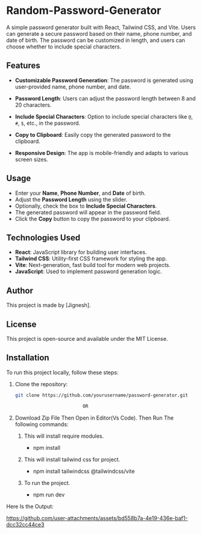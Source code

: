 # Random-Password-Generator


A simple password generator built with React, Tailwind CSS, and Vite. Users can generate a secure password based on their name, phone number, and date of birth. The password can be customized in length, and users can choose whether to include special characters.

## Features

- **Customizable Password Generation**: The password is generated using user-provided name, phone number, and date.

- **Password Length**: Users can adjust the password length between 8 and 20 characters.

- **Include Special Characters**: Option to include special characters like `@`, `#`, `$`, etc., in the password.

- **Copy to Clipboard**: Easily copy the generated password to the clipboard.

- **Responsive Design**: The app is mobile-friendly and adapts to various screen sizes.


## Usage

- Enter your **Name**, **Phone Number**, and **Date** of birth.
- Adjust the **Password Length** using the slider.
- Optionally, check the box to **Include Special Characters**.
- The generated password will appear in the password field.
- Click the **Copy** button to copy the password to your clipboard.

## Technologies Used

- **React**: JavaScript library for building user interfaces.
- **Tailwind CSS**: Utility-first CSS framework for styling the app.
- **Vite**: Next-generation, fast build tool for modern web projects.
- **JavaScript**: Used to implement password generation logic.

## Author

This project is made by [Jignesh].

## License

This project is open-source and available under the MIT License.


## Installation

To run this project locally, follow these steps:

1. Clone the repository:

   ```bash
   git clone https://github.com/yourusername/password-generator.git

                            OR
2. Download Zip File Then Open in Editor(Vs Code).
    Then Run The following commands: 
    1. This will install require modules.
       - npm install
                  
    2. This will install tailwind css for project.
       - npm install tailwindcss @tailwindcss/vite 

    3. To run the project.
       - npm run dev
      
Here Is the Output:

https://github.com/user-attachments/assets/bd558b7a-4e19-436e-baf1-dcc32cc44ce3


